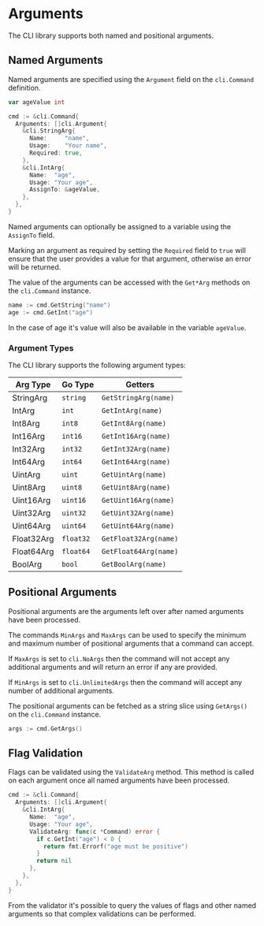 # Arguments

The CLI library supports both named and positional arguments.

## Named Arguments

Named arguments are specified using the `Argument` field on the `cli.Command` definition.

```go
var ageValue int

cmd := &cli.Command{
  Arguments: []cli.Argument{
    &cli.StringArg{
      Name:     "name",
      Usage:    "Your name",
      Required: true,
    },
    &cli.IntArg{
      Name:  "age",
      Usage: "Your age",
      AssignTo: &ageValue,
    },
  },
}
```

Named arguments can optionally be assigned to a variable using the `AssignTo` field.

Marking an argument as required by setting the `Required` field to `true` will ensure that the user provides a value for that argument, otherwise an error will be returned.

The value of the arguments can be accessed with the `Get*Arg` methods on the `cli.Command` instance.

```go
name := cmd.GetString("name")
age := cmd.GetInt("age")
```

In the case of age it's value will also be available in the variable `ageValue`.

### Argument Types

The CLI library supports the following argument types:

| Arg Type    | Go Type    | Getters                   |
|-------------|------------|---------------------------|
| StringArg   | `string`   | `GetStringArg(name)`      |
| IntArg      | `int`      | `GetIntArg(name)`         |
| Int8Arg     | `int8`     | `GetInt8Arg(name)`        |
| Int16Arg    | `int16`    | `GetInt16Arg(name)`       |
| Int32Arg    | `int32`    | `GetInt32Arg(name)`       |
| Int64Arg    | `int64`    | `GetInt64Arg(name)`       |
| UintArg     | `uint`     | `GetUintArg(name)`        |
| Uint8Arg    | `uint8`    | `GetUint8Arg(name)`       |
| Uint16Arg   | `uint16`   | `GetUint16Arg(name)`      |
| Uint32Arg   | `uint32`   | `GetUint32Arg(name)`      |
| Uint64Arg   | `uint64`   | `GetUint64Arg(name)`      |
| Float32Arg  | `float32`  | `GetFloat32Arg(name)`     |
| Float64Arg  | `float64`  | `GetFloat64Arg(name)`     |
| BoolArg     | `bool`     | `GetBoolArg(name)`        |

## Positional Arguments

Positional arguments are the arguments left over after named arguments have been processed.

The commands `MinArgs` and `MaxArgs` can be used to specify the minimum and maximum number of positional arguments that a command can accept.

If `MaxArgs` is set to `cli.NoArgs` then the command will not accept any additional arguments and will return an error if any are provided.

If `MinArgs` is set to `cli.UnlimitedArgs` then the command will accept any number of additional arguments.

The positional arguments can be fetched as a string slice using `GetArgs()` on the `cli.Command` instance.

```go
args := cmd.GetArgs()
```

## Flag Validation

Flags can be validated using the `ValidateArg` method. This method is called on each argument once all named arguments have been processed.

```go
cmd := &cli.Command{
  Arguments: []cli.Argument{
    &cli.IntArg{
      Name:  "age",
      Usage: "Your age",
      ValidateArg: func(c *Command) error {
        if c.GetInt("age") < 0 {
          return fmt.Errorf("age must be positive")
        }
        return nil
      },
    },
  },
}
```

From the validator it's possible to query the values of flags and other named arguments so that complex validations can be performed.
